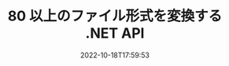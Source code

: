 ---
############################# Static ############################
layout: "product"
date: 2022-10-18T17:59:53
draft: false

product: "Conversion"
product_tag: "conversion"
platform: .NET
platform_tag: net

############################# Head ############################
head_title: "C# .NET ドキュメント変換 API | PDF Word Excel PPTX HTML 画像の変換"
head_description: "C# .NET ドキュメント変換 API。 PDF 変換 Word DOC DOCX、Excel スプレッドシート PPT PPTX、HTML、PSD、MPT MPP、電子メール MSG EMLX、A​​utoCAD および画像ファイル形式。"

############################# Header ############################
title: "80 以上のファイル形式を変換する .NET API"
description: "外部ソフトウェアをインストールすることなく、ドキュメントと画像の変換機能を .NET アプリケーションに統合するためのシンプルな API。"
button:
    enable: true
    icon: "fas fa-arrow-down"
    label: "無料トライアルをダウンロード"
    link: "https://downloads.groupdocs.com/conversion/net"

############################# SubMenu ############################
submenu:
    enable: true
    
    left:
        img_alt: "GroupDocs.Conversion for .NET"
        image: "https://www.groupdocs.cloud/templates/groupdocs/images/product-logos/groupdocs-conversion-net.png"
        product: "GroupDocs.Conversion"
        platform: ".NET"

    middle:
        button:
            # button loop
            - link: "#overview"
              text: "概要"

            # button loop
            - link: "#features"
              text: "特徴"

            # button loop
            - link: "#support"
              text: "サポート"

            # button loop
            - link: "https://products.groupdocs.app/conversion"
              text: "ライブデモ"

            # button loop
            - link: "https://purchase.groupdocs.com/pricing/conversion/net"
              text: "価格"

    right:
        link_download: "https://downloads.groupdocs.com/conversion"
        link_learn: "https://docs.groupdocs.com/conversion/net/"
        link_buy: "https://purchase.groupdocs.com"

############################# Overview ############################
overview:
    enable: true
    content: |
      GroupDocs.Conversion for .NET はシンプルな API セットを提供し、開発者が C#、ASP.NET、およびその他の .NET 関連技術で強力なドキュメント変換アプリケーションを構築できるようにします。 GroupDocs.Conversion for .NET API は、高速で効率的で信頼性の高いファイル変換ソリューションをエンド ユーザーに提供します。 PDF、HTML、電子メール、Microsoft Word ドキュメント、Excel スプレッドシート、PowerPoint プレゼンテーション、Project、Photoshop、CorelDraw、AutoCAD、図、ラスター イメージ ファイル形式など、一般的なすべてのビジネス ドキュメント形式間で正確な変換を実行できます。ドキュメント コンバーター ライブラリは、ソース ドキュメント形式を自動検出し、ドキュメント全体または特定のページを目的の出力形式に変換するためのすべての制御を提供します。不足しているフォントを優先するフォントに置き換えたり、ドキュメント ページにテキストや画像の透かしを追加したりすることがより簡単になります。

      GroupDocs.Conversion for .NET は、.NET プラットフォームを対象とするあらゆる開発環境でアプリケーションを開発するために使用できます。すべての .NET ベースの言語と互換性があり、Mono または .NET フレームワーク (.NET Core を含む) をインストールできる一般的なオペレーティング システム (Windows、Linux、MacOS) をサポートします。
    tabs:
      enable: true
      
      ## TAB ONE ##
      tab_one:
        description: |
          GroupDocs.Conversion for .NET の概要は次のとおりです。
        
        right:
          enable: true
          icon: "fab fa-html5"
          title: "概要"
          content: |
            * ファイルの種類を自動検出
            * ドキュメントの変換
            * プレゼンテーションを変換
            * スプレッドシートを変換
            * ラスター画像を変換
            * PDFドキュメントを変換
            * 他の形式に変換
            *透かしを適用
            * ファイルのパスワードを指定
            *変換をカスタマイズ

      ## TAB TWO ##
      tab_two:
        description: |
          GroupDocs.Conversion for .NET は、一般的で一般的に使用されているすべての [ドキュメント ファイル形式](https://docs.groupdocs.com/conversion/net/supported-document-formats/) 間の変換をサポートしています。

        left:
          enable: true
          table:
            # table loop
            - title: "変換元:"
              content: |
                * **ドキュメント**: DOC、DOCX、DOCM、DOT、DOTX、DOTM、RTF、TXT、ODT、OTT
                * **スプレッドシート**: XLS、XLSX、XLSM、XLSB、CSV、XLS2003、ODS、TSV、XLT、XLTX、XLTM、XLAM、FODS、SXC
                * **プレゼンテーション**: PPT、PPTX、PPS、PPSX、ODP、POT、POTX、POTM、PPTM、PPSM、FODP
                * **画像**: TIF、TIFF、JPG、JPEG、PNG、GIF、BMP、ICO、DIB、JPC、JPEG-LS、JPEG2000
                * **ポータブル**: PDF、XPS、OXPS、EPUB
                * **HTML**: HTM、HTML、MHTML
                * **メタファイル**: EMZ、WMZ
                * **フォトショップ**: PSD
                * **プロジェクト**: MPP、MPT、MPX
                * **アウトルック**: PST、OST
                * **電子メール**: MSG、EML、EMLX
                * **ダイアグラム**: VSD、VSDX、VSDM、VSS、VSSM、VST、VSTM、VSX、VTX、VDW、VDX、SVG、SVGZ
                * **AutoCAD**: DXF、DWG、DWF、STL、IFC、DWT
                * **PostScript**: EPS、PS、PSL、CGM
                * **CorelDRAW**: CDR、CMX
                * **その他**: VCF、PLT、LGS、OTG、MD、AI、LOG

        right:
          enable: true
          table:
            # table loop
            - title: "に変換："
              content: |
                * **ドキュメント**: DOC、DOCX、DOCM、DOT、DOTX、DOTM、RTF、TXT、ODT、OTT
                * **スプレッドシート**: XLS、XLSX、XLSM、XLSB、CSV、XLS2003、TSV、XLTX、ODS、XLAM、FODS、DIF、SXC
                * **プレゼンテーション**: PPT、PPTX、PPS、PPSX、ODP、POTX、POTM、PPTM、PPSM、FODP
                * **画像**: TIF、TIFF、JPG、JPEG、PNG、GIF、BMP、ICO、JPEG2000
                * **メタファイル**: EMF、WMF、EMZ、WMZ
                * **ダイアグラム**: SVGZ
                * **ポータブル**: PDF、XPS
                * **HTML**: HTM、HTML、MHTML
                * **その他**: MD

      ## TAB THREE ##
      tab_three:
        description: |
          GroupDocs.Conversion for .NET は、次のオペレーティング システム、フレームワーク、パッケージ マネージャーをサポートしています:
      
        left:
          enable: true
          table:
            # table loop
            - icon: "fab fa-windows"
              title: "オペレーティングシステム"
              content: |
                Windows Desktop, Windows Server, Windows Azure, Linux, MacOS

            # table loop
            - icon: "fas fa-code"
              title: "サポートされているフレームワーク"
              content: |
                Frameworks: .NET Framework, .NET Standard, .NET Core, Mono

        right:
          enable: true
          table:
            # table loop
            - icon: "fas fa-box"
              title: "パッケージマネージャー"
              content: |
                Nuget

            # table loop
            - icon: "fas fa-tools"
              title: "パッケージマネージャー"
              content: |
                Microsoft Visual Studio, Xamarin, MonoDevelop

############################# Features ############################
features:
    enable: true
    title: "GroupDocs.Conversion for .NET 機能"

    feature:
      # feature loop
      - icon: "fas fa-copy"
        content: "簡単な統合と従量制ライセンス"

      # feature loop
      - icon: "fas fa-eye"
        content: "単語、スライド、またはセルに変換するときの既定のズーム オプションを設定する"

      # feature loop
      - icon: "fas fa-bolt"
        content: "すべての一般的なラスター画像フォーマットとの間で変換し、画像の DPI、高さ、幅を割り当てます"
      
      # feature loop
      - icon: "fas fa-file-powerpoint"
        content: "PDF と画像をグレースケールに変換し、PDF ドキュメントを Web 用に線形化します"

      # feature loop
      - icon: "fas fa-code"
        content: "Word から PDF/XPS への変換で、ブックマーク レベル、見出しレベル、展開レベルを指定する"

      # feature loop
      - icon: "fas fa-cloud"
        content: "テキストの後ろに表示する背景として、変換されたドキュメントの透かしを構成および配置する"

      # feature loop
      - icon: "fas fa-remove-format"
        content: "電子メールからの変換中に電子メール ヘッダーをレンダリングする"

      # feature loop
      - icon: "fas fa-comment-slash"
        content: "カスタム フォント ディレクトリを設定し、ドキュメント変換中にフォントを明示的にロード/置換"

      # feature loop
      - icon: "fas fa-location-arrow"
        content: "ドキュメント、スライド、スプレッドシートの変換で不足しているフォントを置き換えるデフォルトのフォントを設定する"

      # feature loop
      - icon: "fas fa-border-all"
        content: ""

      # feature loop
      - icon: "fas fa-wrench"
        content: "グリッド線付きのスプレッドシートを変換し、変換中にスライドからコメントを削除する"

      # feature loop
      - icon: "fas fa-columns"
        content: "特定のドキュメント ページを PDF 形式に変換し、スプレッドシートの特定のセル範囲を変換する"

      # feature loop
      - icon: "fas fa-file-word"
        content: "スプレッドシートの変換中に非表示のシートを表示し、空の行と列をスキップする"

      # feature loop
      - icon: "fas fa-envelope"
        content: "ドキュメントの総ページ数をカウントし、変換中にパスワードを保護されていないドキュメントに設定する"

      # feature loop
      - icon: "fas fa-print"
        content: "PDF から注釈と埋め込みファイルを削除するオプション"

      # feature loop
      - icon: "fas fa-file-archive"
        content: "HTML への変換時に HTML 5 準拠のマークアップを作成する"

      # feature loop
      - icon: "fas fa-lock"
        content: "ストリームからの変換時にソース タイプを自動検出し、可能なすべての変換を返す"

      # feature loop
      - icon: "fas fa-file-code"
        content: "PDF または HTML への変換中に各ページを個別のストリームで返す機能"
      
      # feature loop
      - icon: "fas fa-fill-drip"
        content: "Word からの変換中にマークアップ、コメント、変更履歴を表示/非表示"

      # feature loop
      - icon: "fas fa-file-excel"
        content: "シェーディング オプションを使用した DOCX から Tiff G3 への変換"

      # feature loop
      - icon: "fas fa-heading"
        content: "CAD ドキュメントからの変換時に特定のレイアウトを変換"

      # feature loop
      - icon: "fas fa-project-diagram"
        content: "変換されたドキュメントをファイルに保存する際の自動ネーミング"

      # feature loop
      - icon: "fas fa-cube"
        content: "API の使用量に基づいた課金をサポートする従量制ライセンス"

      # feature loop
      - icon: "fab fa-uncharted"
        content: "ダイアグラムをワープロ ファイル形式に変換する"
      
      # feature loop
      - icon: "fab fa-uncharted"
        content: "HTML をワープロ ドキュメントに変換する際にページ番号を追加する"

      # feature loop
      - icon: "fab fa-uncharted"
        content: "変換なしで XML ドキュメントを任意の形式に変換"

      # feature loop
      - icon: "fab fa-uncharted"
        content: "ファイル変換の進行状況 (開始、終了) をクライアント側アプリケーションから直接監視"

    more_feature:
      # more_feature_loop
      - title: "ドキュメント形式を簡単に変換"
        content: |
          GroupDocs.Conversion for .NET を使用すると、ドキュメント ファイルの形式を簡単に変換できます。次の例は、C# を使用して PDF ファイルを DOC ファイルに変換する方法を示しています。  
            
          {features.more_feature.step1} 
          {features.more_feature.step2} 
          {features.more_feature.step3} 
            
          ```csharp    
           // 変換のためにソース ファイル DOCX を読み込みます
          var converter = new GroupDocs.Conversion.Converter("input.docx");
          // ターゲット形式の変換オプションを準備 PDF
          var convertOptions = converter.GetPossibleConversions()["pdf"].ConvertOptions;
          // PDF形式に変換
          converter.Convert("output.pdf", convertOptions);
          ```
            
      # more_feature_loop
      - title: "画像形式への変換"
        content: "GroupDocs.Conversion for .NET は、.NET プラットフォームを対象とするあらゆる開発環境でアプリケーションを開発するために使用できます。すべての .NET ベースの言語と互換性があり、Mono または .NET フレームワーク (.NET Core を含む) をインストールできる一般的なオペレーティング システム (Windows、Linux、MacOS) をサポートします。"

      # more_feature_loop
      - title: "さまざまな PDF 形式の種類をサポート"
        content: |
          GroupDocs.Conversion for .NET API は、次の PDF タイプ/形式へのドキュメント変換をサポートしています:  
            
          * PdfA_1A
          * PdfA_1B
          * PdfA_2A
          * PdfA_3A
          * PdfA_2B
          * PdfA_2U
          * PdfA_3B
          * PdfA_3U
          * v1_3
          * v1_4
          * v1_5
          * v1_6
          * v1_7
          * PdfX_1A
          * PdfX3

############################# Support ############################
support:
    enable: true

############################# Solutions ############################
solutions:
    enable: true
    title: "GroupDocs.Conversion は、他の一般的な開発環境向けのドキュメント変換 API を提供します"

    solution:
        # solution loop
        - img_alt: "GroupDocs.Conversion for Java"
          image: "https://www.groupdocs.cloud/templates/groupdocs/images/product-logos/groupdocs-conversion-java.png"
          product: "GroupDocs.Conversion"
          platform: "ジャワ"
          link: "/変換/Java/"

############################# Back to top ###############################
back_to_top:
  enable: true
---